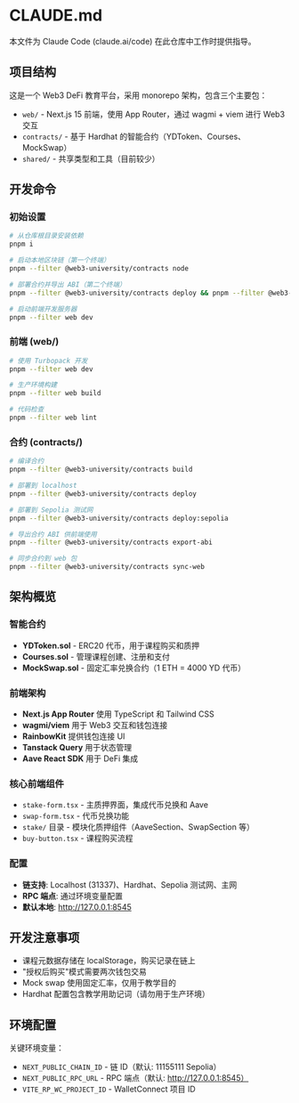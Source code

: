# CLAUDE.md

本文件为 Claude Code (claude.ai/code) 在此仓库中工作时提供指导。

## 项目结构

这是一个 Web3 DeFi 教育平台，采用 monorepo 架构，包含三个主要包：

- `web/` - Next.js 15 前端，使用 App Router，通过 wagmi + viem 进行 Web3 交互
- `contracts/` - 基于 Hardhat 的智能合约（YDToken、Courses、MockSwap）
- `shared/` - 共享类型和工具（目前较少）

## 开发命令

### 初始设置
```bash
# 从仓库根目录安装依赖
pnpm i

# 启动本地区块链（第一个终端）
pnpm --filter @web3-university/contracts node

# 部署合约并导出 ABI（第二个终端）
pnpm --filter @web3-university/contracts deploy && pnpm --filter @web3-university/contracts export-abi

# 启动前端开发服务器
pnpm --filter web dev
```

### 前端 (web/)
```bash
# 使用 Turbopack 开发
pnpm --filter web dev

# 生产环境构建
pnpm --filter web build

# 代码检查
pnpm --filter web lint
```

### 合约 (contracts/)
```bash
# 编译合约
pnpm --filter @web3-university/contracts build

# 部署到 localhost
pnpm --filter @web3-university/contracts deploy

# 部署到 Sepolia 测试网
pnpm --filter @web3-university/contracts deploy:sepolia

# 导出合约 ABI 供前端使用
pnpm --filter @web3-university/contracts export-abi

# 同步合约到 web 包
pnpm --filter @web3-university/contracts sync-web
```

## 架构概览

### 智能合约
- **YDToken.sol** - ERC20 代币，用于课程购买和质押
- **Courses.sol** - 管理课程创建、注册和支付
- **MockSwap.sol** - 固定汇率兑换合约（1 ETH = 4000 YD 代币）

### 前端架构
- **Next.js App Router** 使用 TypeScript 和 Tailwind CSS
- **wagmi/viem** 用于 Web3 交互和钱包连接
- **RainbowKit** 提供钱包连接 UI
- **Tanstack Query** 用于状态管理
- **Aave React SDK** 用于 DeFi 集成

### 核心前端组件
- `stake-form.tsx` - 主质押界面，集成代币兑换和 Aave
- `swap-form.tsx` - 代币兑换功能
- `stake/` 目录 - 模块化质押组件（AaveSection、SwapSection 等）
- `buy-button.tsx` - 课程购买流程

### 配置
- **链支持**: Localhost (31337)、Hardhat、Sepolia 测试网、主网
- **RPC 端点**: 通过环境变量配置
- **默认本地**: http://127.0.0.1:8545

## 开发注意事项

- 课程元数据存储在 localStorage，购买记录在链上
- "授权后购买"模式需要两次钱包交易
- Mock swap 使用固定汇率，仅用于教学目的
- Hardhat 配置包含教学用助记词（请勿用于生产环境）

## 环境配置

关键环境变量：
- `NEXT_PUBLIC_CHAIN_ID` - 链 ID（默认: 11155111 Sepolia）
- `NEXT_PUBLIC_RPC_URL` - RPC 端点（默认: http://127.0.0.1:8545）
- `VITE_RP_WC_PROJECT_ID` - WalletConnect 项目 ID